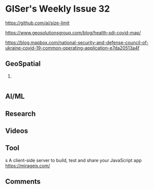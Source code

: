 # GISer's Weekly Issue 32

https://github.com/ai/size-limit

https://www.geosolutionsgroup.com/blog/health-sdi-covid-map/

https://blog.mapbox.com/national-security-and-defense-council-of-ukraine-covid-19-common-operating-application-e7da20513a4f
## GeoSpatial

1. []()

![]()

## AI/ML

## Research

## Videos

## Tool
s
A client-side server to build, test and share your JavaScript app https://miragejs.com/

## Comments
